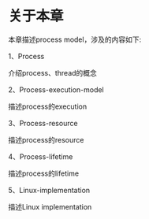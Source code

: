 # 关于本章

本章描述process model，涉及的内容如下:

1、Process

介绍process、thread的概念

2、Process-execution-model

描述process的execution

3、Process-resource

描述process的resource

4、Process-lifetime

描述process的lifetime

5、Linux-implementation

描述Linux implementation 